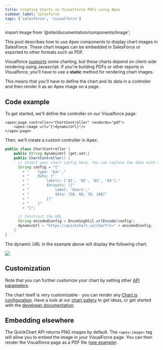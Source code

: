 ```yaml
---
title: Creating Charts in Visualforce PDFs using Apex
sidebar_label: Salesforce
tags: ['salesforce', 'visualforce']
---
```


import Image from '@site/documentation/components/Image';

This post describes how to use Apex components to display chart images in SalesForce. These chart images can be embedded in SalesForce or exported to other formats such as PDF.

Visualforce [supports](https://developer.salesforce.com/docs/atlas.en-us.pages.meta/pages/pages_charting.htm) some charting, but these charts depend on client-side rendering using Javascript. If you're building PDFs or other reports in Visualforce, you'll have to use a **static** method for rendering chart images.

This means that you'll have to define the chart and its data in a controller and then render it as an Apex image on a page.

## Code example

To get started, we'll define the controller on our Visualforce page:

```
<apex:page controller="ChartController" renderAs="pdf">
    <apex:image url="{!dynamicUrl}"/>
</apex:page>
```

Then, we'll create a custom controller in Apex:

```java
public class ChartController {
    public String dynamicUrl {get;set;}
    public ChartController() {
      // Insert your chart config here. You can replace the data with dynamic values.
      String config = "{"
        + "    type: 'bar',"
        + "    data: {"
        + "        labels: ['Q1', 'Q2', 'Q3', 'Q4'],"
        + "        datasets: [{"
        + "            label: 'Users',"
        + "            data: [50, 60, 70, 180]"
        + "        }]"
        + "    }"
        + "}";

      // Construct the URL
      String encodedConfig = EncodingUtil.urlEncode(config);
      dynamicUrl = "https://quickchart.io/chart?c=" + encodedConfig;
    }
}
```

The dynamic URL in the example above will display the following chart:

<Image maxWidth={600} caption="Chart image rendered in Salesforce via Apex component" src="https://quickchart.io/chart?c=%7B%0A%20%20type%3A%20%27bar%27%2C%0A%20%20data%3A%20%7B%0A%20%20%20%20labels%3A%20%5B%27Q1%27%2C%20%27Q2%27%2C%20%27Q3%27%2C%20%27Q4%27%5D%2C%0A%20%20%20%20datasets%3A%20%5B%7B%0A%20%20%20%20%20%20label%3A%20%27Users%27%2C%0A%20%20%20%20%20%20data%3A%20%5B50%2C%2060%2C%2070%2C%20180%5D%0A%20%20%20%20%7D%5D%0A%20%20%7D%0A%7D%0A" />

## Customization

Note that you can further customize your chart by setting other [API parameters](/documentation/using-the-api/parameters/).

The chart itself is very customizable - you can render any [Chart.js configuration](https://www.chartjs.org/docs/2.9.4/getting-started/). Have a look at our [chart gallery](https://quickchart.io/gallery/) to get ideas, or get started with the [developer documentation](/documentation/).

## Embedding elsewhere

The QuickChart API returns PNG images by default. The `<apex:image>` tag will allow you to embed the image in your VisualForce page. You can then render the Visualforce page as a PDF file ([see example](https://developer.salesforce.com/docs/atlas.en-us.pages.meta/pages/pages_output_pdf_renderas.htm)).
